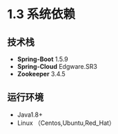 # 1.3 系统依赖

## **技术栈**

* **Spring-Boot** 1.5.9
* **Spring-Cloud** Edgware.SR3
* **Zookeeper** 3.4.5

## 运行环境

* Java1.8+
* Linux （Centos,Ubuntu,Red\_Hat）

